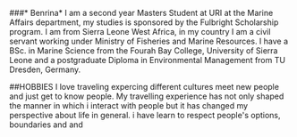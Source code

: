 ###* Benrina*
I am a second year Masters Student at URI at the Marine Affairs department, my studies is sponsored by the Fulbright Scholarship program. I am from Sierra Leone West Africa, in my country I am a civil servant working under Ministry of Fisheries and Marine Resources.  I have a BSc. in Marine Science from the Fourah Bay College, University of Sierra Leone and a postgraduate Diploma in Environmental Management from TU Dresden, Germany. 

##HOBBIES
I love traveling expercing different cultures meet new people and just get to know people. My travelling experience has not only shaped the manner in which i interact with people but it has changed my perspective about life in general. i have learn to respect people's options, boundaries and and 
